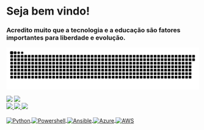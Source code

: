   # Seja bem vindo!<br>
  ### Acredito muito que a tecnologia e a educação são fatores importantes para liberdade e evolução.
  <div>
  

  </div>
  
  ![Snake animation](https://github.com/dbaricardo/dbaricardo/blob/output/github-contribution-grid-snake.svg)
  
  <div>
  <a href = "mailto:dbaricardor@gmail.com"><img src="https://img.shields.io/badge/Gmail-D14836?style=for-the-badge&logo=gmail&logoColor=white" target="_blank"></a>
  <a href="https://www.linkedin.com/in/ricardo-rosa-4a20011a/" target="_blank"><img src="https://img.shields.io/badge/-LinkedIn-%230077B5?style=for-the-badge&logo=linkedin&logoColor=white" target="_blank"></a> 
 
  
  </div>
  
   <div>
  
  <a href="https://github.com/dbaricardo">
  <img height="150em" src="https://github-readme-stats.vercel.app/api?username=dbaricardo&show_icons=true&theme=merko&include_all_commits=true&count_private=true"/>
  <img height="150em" src="https://github-readme-streak-stats.herokuapp.com/?user=dbaricardo&theme=blue-green"/>
  <img height="170em" src="https://github-readme-stats.vercel.app/api/wakatime?username=dbaricardo"/>
    
</div>
  <div style="display: inline_block"><br>
  <img align="center" alt="Python" height="30" width="110" src="https://img.shields.io/badge/Python-3776AB?style=for-the-badge&logo=python&logoColor=white">
  <img align="center" alt="Powershell" height="30" width="110" src="https://img.shields.io/badge/PowerShell-5391FE?style=for-the-badge&logo=PowerShell&logoColor=white">
  <img align="center" alt="Ansible" height="30" width="110" src="https://img.shields.io/badge/Ansible-000000?style=for-the-badge&logo=ansible&logoColor=white">
  <img align="center" alt="Azure" height="30" width="130" src="https://img.shields.io/badge/Azure_DevOps-0078D7?style=for-the-badge&logo=azure-devops&logoColor=white">
  <img align="center" alt="AWS" height="30" width="120" src="https://img.shields.io/badge/Amazon_AWS-232F3E?style=for-the-badge&logo=amazon-aws&logoColor=white">
</div>
  
  ##
 
<div> 
  
  
 
</div>
